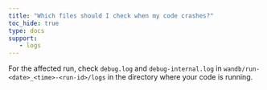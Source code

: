 ```yaml
---
title: "Which files should I check when my code crashes?"
toc_hide: true
type: docs
support:
   - logs
---
```

For the affected run, check `debug.log` and `debug-internal.log` in `wandb/run-<date>_<time>-<run-id>/logs` in the directory where your code is running.